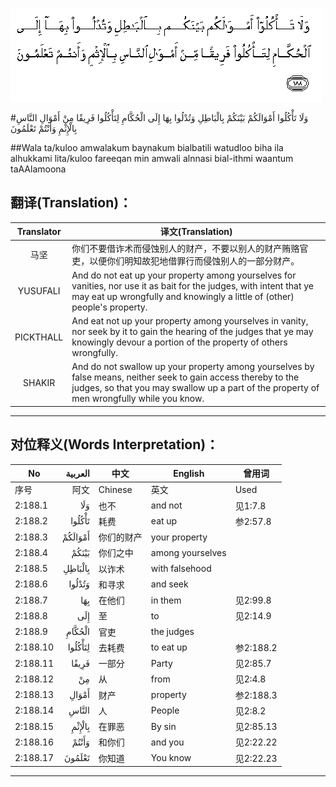 ![002:188](images/002_188.gif)

#وَلَا تَأْكُلُوا أَمْوَالَكُمْ بَيْنَكُمْ بِالْبَاطِلِ وَتُدْلُوا بِهَا إِلَى الْحُكَّامِ لِتَأْكُلُوا فَرِيقًا مِنْ أَمْوَالِ النَّاسِ بِالْإِثْمِ وَأَنْتُمْ تَعْلَمُونَ 

##Wala ta/kuloo amwalakum baynakum bialbatili watudloo biha ila alhukkami lita/kuloo fareeqan min amwali alnnasi bial-ithmi waantum taAAlamoona 

## 翻译(Translation)：

| Translator | 译文(Translation)                                            |
| :--------: | ------------------------------------------------------------ |
|    马坚    | 你们不要借诈术而侵蚀别人的财产，不要以别人的财产贿赂官吏，以便你们明知故犯地借罪行而侵蚀别人的一部分财产。 |
|  YUSUFALI  | And do not eat up your property among yourselves for vanities, nor use it as bait for the judges, with intent that ye may eat up wrongfully and knowingly a little of (other) people's property. |
| PICKTHALL  | And eat not up your property among yourselves in vanity, nor seek by it to gain the hearing of the judges that ye may knowingly devour a portion of the property of others wrongfully. |
|   SHAKIR   | And do not swallow up your property among yourselves by false means, neither seek to gain access thereby to the judges, so that you may swallow up a part of the property of men wrongfully while you know. |

---

## 对位释义(Words Interpretation)：

| No   | العربية | 中文    | English | 曾用词 |
| ---- | ------: | ------- | ------- | ------ |
| 序号 |    阿文 | Chinese | 英文    | Used   |
| 2:188.1  | وَلَا     | 也不       | and not          | 见1:7.8   |
| 2:188.2  | تَأْكُلُوا  | 耗费       | eat up           | 参2:57.8  |
| 2:188.3  | أَمْوَالَكُمْ | 你们的财产 | your property    |           |
| 2:188.4  | بَيْنَكُمْ   | 你们之中   | among yourselves |           |
| 2:188.5  | بِالْبَاطِلِ | 以诈术     | with falsehood   |           |
| 2:188.6  | وَتُدْلُوا  | 和寻求     | and seek         |           |
| 2:188.7  | بِهَا     | 在他们     | in them          | 见2:99.8  |
| 2:188.8  | إِلَى     | 至         | to               | 见2:14.9  |
| 2:188.9  | الْحُكَّامِ  | 官吏       | the judges       |           |
| 2:188.10 | لِتَأْكُلُوا | 去耗费     | to eat up        | 参2:188.2 |
| 2:188.11 | فَرِيقًا   | 一部分     | Party            | 见2:85.7  |
| 2:188.12 | مِنْ      | 从         | from             | 见2:4.8   |
| 2:188.13 | أَمْوَالِ   | 财产       | property         | 参2:188.3 |
| 2:188.14 | النَّاسِ   | 人         | People           | 见2:8.2   |
| 2:188.15 | بِالْإِثْمِ  | 在罪恶     | By sin           | 见2:85.13 |
| 2:188.16 | وَأَنْتُمْ   | 和你们     | and you          | 见2:22.22 |
| 2:188.17 | تَعْلَمُونَ  | 你知道     | You know         | 见2:22.23 |

---
